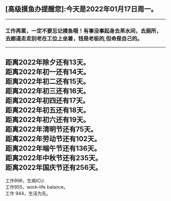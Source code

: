 ## [高级摸鱼办提醒您]:今天是2022年01月17日周一。
---
### 工作再累，一定不要忘记摸鱼哦！有事没事起身去茶水间，去厕所，去廊道走走别老在工位上坐着，钱是老板的,但命是自己的。
---
距离2022年除夕还有13天。  
距离2022年初一还有14天。  
距离2022年初二还有15天。  
距离2022年初三还有16天。  
距离2022年初四还有17天。  
距离2022年初五还有18天。  
距离2022年初六还有19天。  
距离2022年清明节还有75天。  
距离2022年劳动节还有102天。  
距离2022年端午节还有136天。  
距离2022年中秋节还有235天。  
距离2022年国庆节还有256天。  
---
工作996，生病ICU.  
工作955，work–life balance。  
工作 944，生活为先。